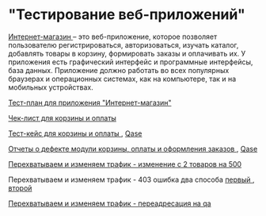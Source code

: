 # "Тестирование веб-приложений"
<a href="https://qa.demoshopping.ru/"> Интернет-магазин </a>  – это веб-приложение, которое позволяет пользователю регистрироваться, авторизоваться, изучать каталог, добавлять товары в корзину, формировать заказы и оплачивать их.
У приложения есть графический интерфейс и программные интерфейсы, база данных. Приложение должно работать во всех популярных браузерах и операционных системах, как на компьютере, так и на мобильных устройствах.

<a href= "https://docs.google.com/spreadsheets/d/1b_taVX-ulFH1hDLgYM_YW6UoINd-rIDDj_TaHgWHY1s/edit?usp=sharing"> Тест-план для приложения "Интернет-магазин" </a> 

<a href= "https://docs.google.com/spreadsheets/d/1LI6NiH6rig6ES4Y-RFdDW3yR9m0VIDrud7o21JXhrJM/edit#gid=0"> Чек-лист для корзины и оплаты </a>

<a href= "https://github.com/Sushkova88/-web/blob/main/G7-2024-05-15.pdf"> Тест-кейс для корзины и оплаты </a>, <a href= "https://app.qase.io/project/PORTFOLIO"> Qase </a> 

<a href= "https://github.com/Sushkova88/-web/blob/main/%D0%94%D0%97%20%D0%B1%D0%B0%D0%B3%D0%B8%20(9).xlsx"> Отчеты о дефекте модули корзины, оплаты и оформления заказов </a>, <a href= "https://github.com/Sushkova88/-web/blob/main/G7-Express%2Brun%2B2024_05_22.pdf"> Qase </a>

<a href= "https://github.com/Sushkova88/-web/blob/main/500%20%D1%88%D1%82.zip"> Перехватываем и изменяем трафик - изменение с 2 товаров на 500 </a>

Перехватываем и изменяем трафик - 403 ошибка два способа <a href= "https://github.com/Sushkova88/-web/blob/main/403%20%D0%BE%D1%88%D0%B8%D0%B1%D0%BA%D0%B0.zip"> первый </a>, <a href= "https://github.com/Sushkova88/-web/blob/main/403%20%D0%BE%D1%88%D0%B8%D0%B1%D0%BA%D0%B0%202.zip"> второй </a>

<a href= "https://github.com/Sushkova88/-web/blob/main/%D0%BF%D0%B5%D1%80%D0%B5%D0%B0%D0%B4%D1%80%D0%B5%D1%81%D0%B0%D1%86%D0%B8%D1%8F%20%D0%BD%D0%B0%20qa.zip"> Перехватываем и изменяем трафик - переадресация на qa </a> 
